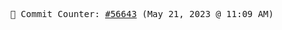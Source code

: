 <p align="center">
    <samp>
        📮 Commit Counter: <a href="https://github.com/Javascript-void0/Javascript-void0/commits/main">#56643</a> (May 21, 2023 @ 11:09 AM)
    </samp>
</p>